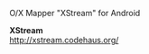 O/X Mapper "XStream" for Android

**XStream**<br>
<a href='http://xstream.codehaus.org/'>http://xstream.codehaus.org/</a>